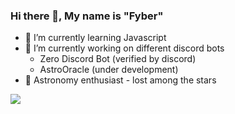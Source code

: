 

### Hi there 👋, My name is "Fyber"
- 🌱 I’m currently learning Javascript
- 🔭 I’m currently working on different discord bots
  - Zero Discord Bot (verified by discord)
  - AstroOracle (under development)
- 🚀 Astronomy enthusiast - lost among the stars <br>
<img src="https://github-readme-stats.vercel.app/api?username=astrofyber&&show_icons=true&title_color=ffffff&icon_color=bb2acf&text_color=daf7dc&bg_color=151515">
